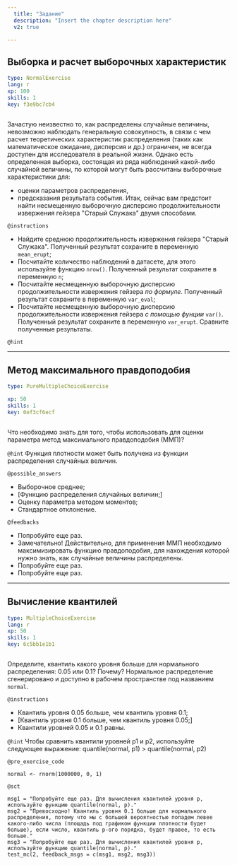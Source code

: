 ```yaml
---
  title: "Задание"
  description: "Insert the chapter description here"
  v2: true

---
```

## Выборка и расчет выборочных характеристик

```yaml
type: NormalExercise
lang: r
xp: 100
skills: 1
key: f3e9bc7cb4



```

Зачастую неизвестно то, как распределены случайные величины, невозможно наблюдать генеральную совокупность, в связи с чем расчет теоретических характеристик распределения (таких как математическое ожидание, дисперсия и др.) ограничен, не всегда доступен для исследователя в реальной жизни. Однако есть определенная выборка, состоящая из ряда наблюдений какой-либо случайной величины, по которой могут быть рассчитаны выборочные характеристики для:
- оценки параметров распределения,
- предсказания результата события.
Итак, сейчас вам предстоит найти несмещенную выборочную дисперсию продолжительности извержения гейзера "Старый Служака" двумя способами.

`@instructions`
- Найдите среднюю продолжительность извержения гейзера "Старый Служака". Полученный результат сохраните в переменную `mean_erupt`;
- Посчитайте количество наблюдений в датасете, для этого используйте функцию `nrow()`. Полученный результат сохраните в переменную `n`; 
- Посчитайте несмещенную выборочную дисперсию продолжительности извержения гейзера *по формуле*. Полученный результат сохраните в переменную `var_eval`;
- Посчитайте несмещенную выборочную дисперсию продолжительности извержения гейзера *с помощью фунции* `var()`. Полученный результат сохраните в переменную `var_erupt`. Сравните полученные результаты.

`@hint`











---
## Метод максимального правдоподобия

```yaml
type: PureMultipleChoiceExercise

xp: 50
skills: 1
key: 0ef3cf6ecf



```

Что необходимо знать для того, чтобы использовать для оценки параметра метод максимального правдоподобия (ММП)?


`@hint`
Функция плотности может быть получена из функции распределения случайных величин.





`@possible_answers`
- Выборочное среднее; 
- [Функцию распределения случайных величин;] 
- Оценку параметра методом моментов; 
- Стандартное отклонение.

`@feedbacks`
- Попробуйте еще раз.
- Замечательно! Действительно, для применения ММП необходимо максимизировать функцию правдоподобия, для нахождения которой нужно знать, как случайные величины распределены.
- Попробуйте еще раз.
- Попробуйте еще раз.




---
## Вычисление квантилей

```yaml
type: MultipleChoiceExercise
lang: r
xp: 50
skills: 1
key: 6c5bb1e1b1



```

Определите, квантиль какого уровня больше для нормального распределения: 0.05 или 0.1? Почему? Нормальное распределение сгенерировано и доступно в рабочем пространстве под названием `normal`.

`@instructions`
- Квантиль уровня 0.05 больше, чем квантиль уровня 0.1; 
- [Квантиль уровня 0.1 больше, чем квантиль уровня 0.05;] 
- Квантили уровней 0.05 и 0.1 равны.

`@hint`
Чтобы сравнить квантили уровней p1 и p2, используйте следующее выражение: quantile(normal, p1) > quantile(normal, p2)

`@pre_exercise_code`
```{r}
normal <- rnorm(1000000, 0, 1)
```


`@sct`
```{r}
msg1 = "Попробуйте еще раз. Для вычисления квантилей уровня p, используйте функцию quantile(normal, p)."
msg2 = "Превосходно! Квантиль уровня 0.1 больше для нормального распределения, потому что мы с большей вероятностью попадем левее какого-либо числа (площадь под графиком функции плотности будет больше), если число, квантиль p-ого порядка, будет правее, то есть больше."
msg3 = "Попробуйте еще раз. Для вычисления квантилей уровня p, используйте функцию quantile(normal, p)."
test_mc(2, feedback_msgs = c(msg1, msg2, msg3))
```



